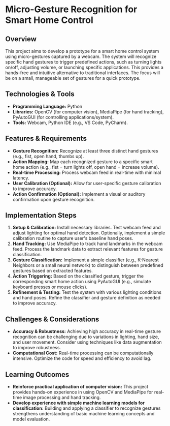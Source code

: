 # Micro-Gesture Recognition for Smart Home Control

## Overview

This project aims to develop a prototype for a smart home control system using micro-gestures captured by a webcam.  The system will recognize specific hand gestures to trigger predefined actions, such as turning lights on/off, adjusting volume, or launching specific applications. This provides a hands-free and intuitive alternative to traditional interfaces.  The focus will be on a small, manageable set of gestures for a quick prototype.

## Technologies & Tools

- **Programming Language:** Python
- **Libraries:** OpenCV (for computer vision), MediaPipe (for hand tracking), PyAutoGUI (for controlling applications/system).
- **Tools:**  Webcam, Python IDE (e.g., VS Code, PyCharm).


## Features & Requirements

- **Gesture Recognition:**  Recognize at least three distinct hand gestures (e.g., fist, open hand, thumbs up).
- **Action Mapping:**  Map each recognized gesture to a specific smart home action (e.g., fist = turn lights off, open hand = increase volume).
- **Real-time Processing:** Process webcam feed in real-time with minimal latency.
- **User Calibration (Optional):** Allow for user-specific gesture calibration to improve accuracy.
- **Action Confirmation (Optional):** Implement a visual or auditory confirmation upon gesture recognition.


## Implementation Steps

1. **Setup & Calibration:** Install necessary libraries. Test webcam feed and adjust lighting for optimal hand detection.  Optionally, implement a simple calibration routine to capture user's baseline hand poses.
2. **Hand Tracking:** Use MediaPipe to track hand landmarks in the webcam feed.  Process the landmark data to extract relevant features for gesture classification.
3. **Gesture Classification:** Implement a simple classifier (e.g., K-Nearest Neighbors or a small neural network) to distinguish between predefined gestures based on extracted features.
4. **Action Triggering:**  Based on the classified gesture, trigger the corresponding smart home action using PyAutoGUI (e.g., simulate keyboard presses or mouse clicks).
5. **Refinement & Testing:** Test the system with various lighting conditions and hand poses. Refine the classifier and gesture definition as needed to improve accuracy.


## Challenges & Considerations

- **Accuracy & Robustness:**  Achieving high accuracy in real-time gesture recognition can be challenging due to variations in lighting, hand size, and user movement.  Consider using techniques like data augmentation to improve robustness.
- **Computational Cost:**  Real-time processing can be computationally intensive.  Optimize the code for speed and efficiency to avoid lag.


## Learning Outcomes

- **Reinforce practical application of computer vision:** This project provides hands-on experience in using OpenCV and MediaPipe for real-time image processing and hand tracking.
- **Develop experience with simple machine learning models for classification:** Building and applying a classifier to recognize gestures strengthens understanding of basic machine learning concepts and model evaluation.

